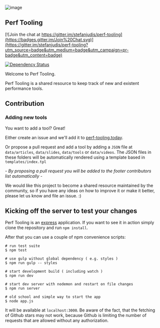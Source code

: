 ![image](https://raw.githubusercontent.com/stefanjudis/perf-tooling/master/perf-tooling.jpg)

## Perf Tooling

[![Join the chat at https://gitter.im/stefanjudis/perf-tooling](https://badges.gitter.im/Join%20Chat.svg)](https://gitter.im/stefanjudis/perf-tooling?utm_source=badge&utm_medium=badge&utm_campaign=pr-badge&utm_content=badge)

[![Dependency Status](https://david-dm.org/stefanjudis/perf-tooling.svg)](https://david-dm.org/stefanjudis/perf-tooling)

Welcome to Perf Tooling.

Perf Tooling is a shared resource to keep track of new and existent performance tools.

## Contribution

### Adding new tools

You want to add a tool? Great!

Either create an issue and we'll add it to [perf-tooling.today](http://perf-tooling.today).

Or propose a pull request and add a tool by adding a `JSON` file at `data/articles`, `data/slides`, `data/tools` or `data/videos`. The JSON files in these folders will be automatically rendered using a template based in `templates/index.tpl`

*- By proposing a pull request you will be added to the footer contributors list automatically -*

We would like this project to become a shared resource maintained by the community, so if you have any ideas on how to improve it or make it better, please let us know and file an issue. :)


## Kicking off the server to test your changes

Perf Tooling is an [express](http://expressjs.com/) application. If you want to see it in action simply clone the repository and run `npm install`.

After that you can use a couple of npm convenience scripts:

```
# run test suite
$ npm test

# use gulp without global dependency ( e.g. styles )
$ npm run gulp -- styles

# start development build ( including watch )
$ npm run dev

# start dev server with nodemon and restart on file changes
$ npm run server

# old school and simple way to start the app
$ node app.js
```

It will be available at `localhost:3000`.
Be aware of the fact, that the fetching of Github stars may not work, because Github is limiting the number of requests that are allowed without any authorization.
